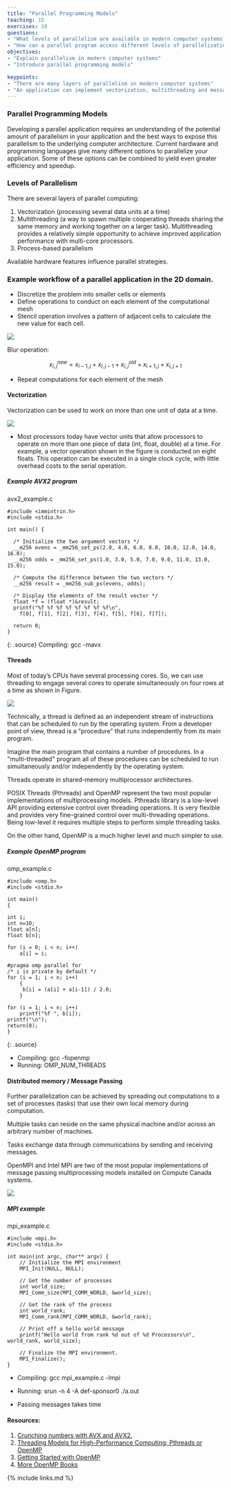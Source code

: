 ```yaml
---
title: "Parallel Programming Models"
teaching: 15
exercises: 10
questions:
- "What levels of parallelism are available in modern computer systems?"
- "How can a parallel program access different levels of parallelization?"
objectives:
- "Explain parallelism in modern computer systems"
- "Introduce parallel programming models"

keypoints:
- "There are many layers of parallelism in modern computer systems"
- "An application can implement vectorization, multithreading and message passing"
---
```


### Parallel Programming Models

Developing a parallel application requires an understanding of the potential amount of parallelism in your application and the best ways to expose this parallelism to the underlying computer architecture. Current hardware and programming languages give many different options to parallelize your application. Some of these options can be combined to yield even greater efficiency and speedup.

### Levels of Parallelism
There are several layers of parallel computing:
1. Vectorization (processing several data units at a time)
2. Multithreading  (a way to spawn multiple cooperating threads sharing the same memory and working together on a larger task). Multithreading provides a relatively simple opportunity to achieve improved application performance with multi-core processors.
3. Process-based parallelism

Available hardware features influence parallel strategies.

### Example workflow of a parallel application in the 2D domain.

- Discretize the problem into smaller cells or elements
- Define operations to conduct on each element of the computational mesh
- Stencil operation involves a pattern of adjacent cells to calculate the new value for each cell.

![](../fig/parallel_app_1.svg)

Blur operation:

$$x_{i,j}^{new}=x_{i-1,j}+x_{i,j-1}+x_{i,j}^{old}+x_{i+1,j}+x_{i,j+1}$$
- Repeat computations for each element of the mesh

#### Vectorization
Vectorization can be used to work on more than one unit of data at a time.

![](../fig/parallel_app_2.svg)

- Most processors today have vector units that allow processors to operate on more than one piece of data (int, float, double) at a time.  For example, a vector operation shown in the figure is conducted on eight floats. This operation can be executed in a single clock cycle, with little overhead costs to the serial operation.

##### Example AVX2 program
avx2_example.c
~~~
#include <immintrin.h>
#include <stdio.h>

int main() {

  /* Initialize the two argument vectors */
  __m256 evens = _mm256_set_ps(2.0, 4.0, 6.0, 8.0, 10.0, 12.0, 14.0, 16.0);
  __m256 odds = _mm256_set_ps(1.0, 3.0, 5.0, 7.0, 9.0, 11.0, 13.0, 15.0);

  /* Compute the difference between the two vectors */
  __m256 result = _mm256_sub_ps(evens, odds);

  /* Display the elements of the result vector */
  float *f = (float *)&result;
  printf("%f %f %f %f %f %f %f %f\n",
    f[0], f[1], f[2], f[3], f[4], f[5], f[6], f[7]);

  return 0;
}
~~~
{: .source}
Compiling: gcc -mavx


#### Threads
Most of today’s CPUs have several processing cores. So, we can use threading to engage several cores to operate simultaneously on four rows at a time as shown in Figure.

![](../fig/parallel_app_3.svg)

Technically, a thread is defined as an independent stream of instructions that can be scheduled to run by the operating system.  From a developer point of view, thread is a "procedure" that runs independently from its main program.

Imagine the main program that contains a number of procedures. In a "multi-threaded" program all of these procedures can be scheduled to run simultaneously and/or independently by the operating system.

Threads operate in shared-memory multiprocessor architectures.

POSIX Threads (Pthreads) and OpenMP represent the two most popular implementations of multiprocessing models. Pthreads library is a low-level API providing extensive control over threading operations. It is very flexible and provides very fine-grained control over multi-threading operations. Being low-level it requires multiple steps to perform simple threading tasks.

On the other hand, OpenMP is a much higher level and much simpler to use.

##### Example OpenMP program
omp_example.c
~~~
#include <omp.h>
#include <stdio.h>

int main()
{

int i;
int n=10;
float a[n];
float b[n];

for (i = 0; i < n; i++)
    a[i] = i;

#pragma omp parallel for
/* i is private by default */
for (i = 1; i < n; i++)
    {
     b[i] = (a[i] + a[i-1]) / 2.0;
    }

for (i = 1; i < n; i++)
    printf("%f ", b[i]);
printf("\n");
return(0);
}
~~~
{: .source}
- Compiling: gcc -fopenmp
- Running: OMP_NUM_THREADS


#### Distributed memory / Message Passing

Further parallelization can be achieved by spreading out computations to a set of processes (tasks) that use their own local memory during computation.

Multiple tasks can reside on the same physical machine and/or across an arbitrary number of machines.

Tasks exchange data through communications by sending and receiving messages.

OpenMPI and Intel MPI are two of the most popular implementations of message passing multiprocessing models installed on Compute Canada systems.

![](../fig/parallel_app_4.svg)

##### MPI example
mpi_example.c
~~~
#include <mpi.h>
#include <stdio.h>

int main(int argc, char** argv) {
    // Initialize the MPI environment
    MPI_Init(NULL, NULL);

    // Get the number of processes
    int world_size;
    MPI_Comm_size(MPI_COMM_WORLD, &world_size);

    // Get the rank of the process
    int world_rank;
    MPI_Comm_rank(MPI_COMM_WORLD, &world_rank);

    // Print off a hello world message
    printf("Hello world from rank %d out of %d Processors\n", world_rank, world_size);

    // Finalize the MPI environment.
    MPI_Finalize();
}
~~~
- Compiling: gcc mpi_example.c -lmpi
- Running: srun -n 4 -A def-sponsor0 ./a.out

- Passing messages takes time


#### Resources:

1. [Crunching numbers with AVX and AVX2.](
https://www.codeproject.com/Articles/874396/Crunching-Numbers-with-AVX-and-AVX)
2. [Threading Models for High-Performance Computing: Pthreads or OpenMP](https://software.intel.com/en-us/articles/threading-models-for-high-performance-computing-pthreads-or-openmp)
3. [Getting Started with OpenMP](https://software.intel.com/en-us/articles/getting-started-with-openmp)
4. [More OpenMP Books](https://www.openmp.org/resources/openmp-books)


{% include links.md %}
